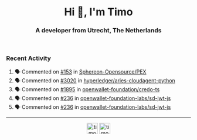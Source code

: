 <h1 align="center">Hi 👋, I'm Timo</h1>
<h3 align="center">A developer from Utrecht, The Netherlands</h3>
<br/>
<!-- https://github.com/rahuldkjain/github-profile-readme-generator --!>

<!--  <p align="left"><img src="https://github-readme-stats.vercel.app/api?username=timoglastra&show_icons=true&count_private=true&" alt="timoglastra" /></p> --!>

<!--
Github language stats
<p align="left"><img src="https://github-readme-stats.vercel.app/api/top-langs/?username=timoglastra&layout=compact" alt="timoglastra" /><p>
-->

<!-- Codestats language stats -->
<!-- <p align="left"><img src="https://codestats-readme.vercel.app/api/top-langs/?username=timoglastra&layout=compact&language_count=12" alt="timoglastra" /><p>    --!>
  
<h3>Recent Activity</h3>

<!--START_SECTION:activity-->
1. 🗣 Commented on [#153](https://github.com/Sphereon-Opensource/PEX/pull/153#issuecomment-2158365966) in [Sphereon-Opensource/PEX](https://github.com/Sphereon-Opensource/PEX)
2. 🗣 Commented on [#3020](https://github.com/hyperledger/aries-cloudagent-python/issues/3020#issuecomment-2157458879) in [hyperledger/aries-cloudagent-python](https://github.com/hyperledger/aries-cloudagent-python)
3. 🗣 Commented on [#1895](https://github.com/openwallet-foundation/credo-ts/issues/1895#issuecomment-2157456171) in [openwallet-foundation/credo-ts](https://github.com/openwallet-foundation/credo-ts)
4. 🗣 Commented on [#236](https://github.com/openwallet-foundation-labs/sd-jwt-js/issues/236#issuecomment-2156737653) in [openwallet-foundation-labs/sd-jwt-js](https://github.com/openwallet-foundation-labs/sd-jwt-js)
5. 🗣 Commented on [#236](https://github.com/openwallet-foundation-labs/sd-jwt-js/issues/236#issuecomment-2156736011) in [openwallet-foundation-labs/sd-jwt-js](https://github.com/openwallet-foundation-labs/sd-jwt-js)
<!--END_SECTION:activity-->

---

<p align="center">
<a href="https://twitter.com/timoglastra" target="blank"><img align="center" src="https://cdn.jsdelivr.net/npm/simple-icons@3.0.1/icons/twitter.svg" alt="timoglastra" height="30" width="30" /></a>
<a href="https://linkedin.com/in/timoglastra" target="blank"><img align="center" src="https://cdn.jsdelivr.net/npm/simple-icons@3.0.1/icons/linkedin.svg" alt="timoglastra" height="30" width="30" /></a>
</p>




